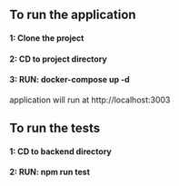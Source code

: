 ## To run the application

#### 1: Clone the project

#### 2: CD to project directory

#### 3: RUN: docker-compose up -d

application will run at http://localhost:3003

## To run the tests

#### 1: CD to backend directory 
#### 2: RUN: npm run test